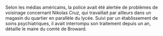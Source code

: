 Selon les médias américains, la police avait été alertée de problèmes de voisinage concernant Nikolas Cruz, qui travaillait par ailleurs dans un magasin du quartier en parallèle du lycée. Suivi par un établissement de soins psychiatriques, il avait interrompu son traitement depuis un an, détaille le maire du comté de Broward.